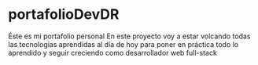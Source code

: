 # portafolioDevDR
Éste es mi portafolio personal
En este proyecto voy a estar volcando todas las tecnologías aprendidas al día de hoy para poner en práctica todo lo aprendido y seguir creciendo como desarrollador web full-stack
